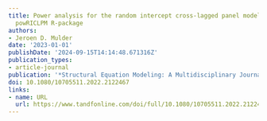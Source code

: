 ```yaml
---
title: Power analysis for the random intercept cross-lagged panel model using the
  powRICLPM R-package
authors:
- Jeroen D. Mulder
date: '2023-01-01'
publishDate: '2024-09-15T14:14:48.671316Z'
publication_types:
- article-journal
publication: '*Structural Equation Modeling: A Multidisciplinary Journal*'
doi: 10.1080/10705511.2022.2122467
links:
- name: URL
  url: https://www.tandfonline.com/doi/full/10.1080/10705511.2022.2122467
---
```

